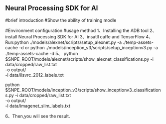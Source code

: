## Neural Processing SDK for AI

#brief introduction
#Show the ability of training modle

#Environment configuration
#usage method
1、Installing the ADB tool
2、install Neural Processing SDK for AI
3、insatll caffe and TensorFlow
4、Run:python ./models/alexnet/scripts/setup_alexnet.py -a ./temp-assets-cache -d or python ./models/inception_v3/scripts/setup_inceptionv3.py -a ./temp-assets-cache -d
5、 python $SNPE_ROOT/models/alexnet/scripts/show_alexnet_classifications.py -i data/cropped/raw_list.txt \
                                                                         -o output/ \
                                                                         -l data/ilsvrc_2012_labels.txt

python $SNPE_ROOT/models/inception_v3/scripts/show_inceptionv3_classifications.py -i data/cropped/raw_list.txt \
                                                                                  -o output/ \
                                                                                  -l data/imagenet_slim_labels.txt

6、Then,you will see the result.
